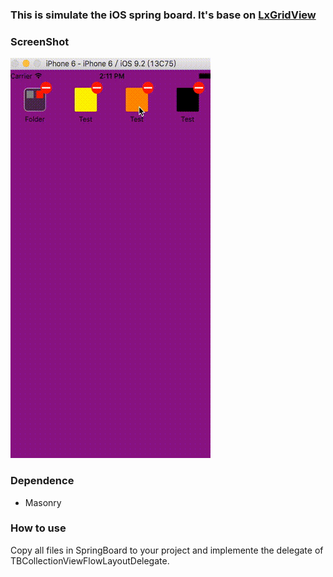 ### This is simulate the iOS spring board. It's base on [**LxGridView**](https://github.com/DeveloperLx/LxGridView.git)

### ScreenShot

![ScreenShot](https://raw.githubusercontent.com/TimBao/TBSpringBoard/master/ScreenShot/screenshot.gif)

### Dependence

* Masonry

### How to use

 Copy all files in SpringBoard to your project and implemente the delegate of TBCollectionViewFlowLayoutDelegate.
